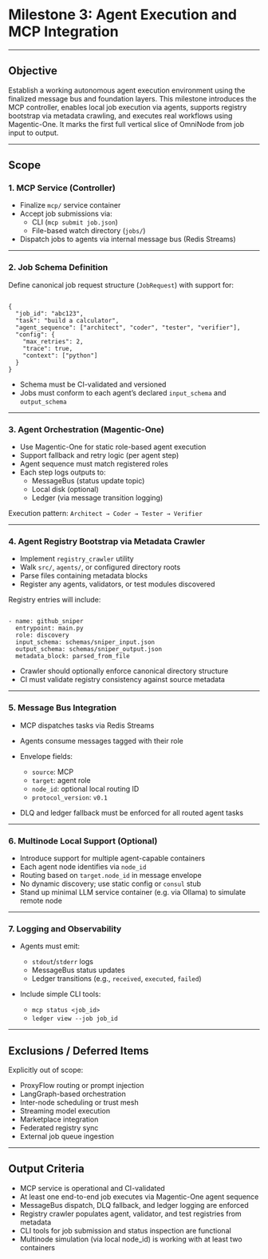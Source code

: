 <!-- === OmniNode:Metadata ===
author: OmniNode Team
copyright: OmniNode.ai
created_at: '2025-05-28T12:40:26.549880'
description: Stamped by ONEX
entrypoint: python://milestone_3_planning.md
hash: e3c524be291affa756998554e1c237ff58f9c890f452f5fbe4b6d322a68a3507
last_modified_at: '2025-05-29T11:50:15.032570+00:00'
lifecycle: active
meta_type: tool
metadata_version: 0.1.0
name: milestone_3_planning.md
namespace: omnibase.milestone_3_planning
owner: OmniNode Team
protocol_version: 0.1.0
runtime_language_hint: python>=3.11
schema_version: 0.1.0
state_contract: state_contract://default
tools: null
uuid: 3d82990f-08d7-48eb-8c67-569ceac0660b
version: 1.0.0

<!-- === /OmniNode:Metadata === -->


# Milestone 3: Agent Execution and MCP Integration

---

## Objective

Establish a working autonomous agent execution environment using the finalized message bus and foundation layers. This milestone introduces the MCP controller, enables local job execution via agents, supports registry bootstrap via metadata crawling, and executes real workflows using Magentic-One. It marks the first full vertical slice of OmniNode from job input to output.

---

## Scope

### 1. MCP Service (Controller)

- Finalize `mcp/` service container
- Accept job submissions via:
  - CLI (`mcp submit job.json`)
  - File-based watch directory (`jobs/`)
- Dispatch jobs to agents via internal message bus (Redis Streams)

---

### 2. Job Schema Definition

Define canonical job request structure (`JobRequest`) with support for:

<pre><code class="json">
{
  "job_id": "abc123",
  "task": "build a calculator",
  "agent_sequence": ["architect", "coder", "tester", "verifier"],
  "config": {
    "max_retries": 2,
    "trace": true,
    "context": ["python"]
  }
}
</code></pre>

- Schema must be CI-validated and versioned
- Jobs must conform to each agent’s declared `input_schema` and `output_schema`

---

### 3. Agent Orchestration (Magentic-One)

- Use Magentic-One for static role-based agent execution
- Support fallback and retry logic (per agent step)
- Agent sequence must match registered roles
- Each step logs outputs to:
  - MessageBus (status update topic)
  - Local disk (optional)
  - Ledger (via message transition logging)

Execution pattern: `Architect → Coder → Tester → Verifier`

---

### 4. Agent Registry Bootstrap via Metadata Crawler

- Implement `registry_crawler` utility
- Walk `src/`, `agents/`, or configured directory roots
- Parse files containing metadata blocks
- Register any agents, validators, or test modules discovered

Registry entries will include:

<pre><code class="yaml">
- name: github_sniper
  entrypoint: main.py
  role: discovery
  input_schema: schemas/sniper_input.json
  output_schema: schemas/sniper_output.json
  metadata_block: parsed_from_file
</code></pre>

- Crawler should optionally enforce canonical directory structure
- CI must validate registry consistency against source metadata

---

### 5. Message Bus Integration

- MCP dispatches tasks via Redis Streams
- Agents consume messages tagged with their role
- Envelope fields:
  - `source`: MCP
  - `target`: agent role
  - `node_id`: optional local routing ID
  - `protocol_version`: `v0.1`

- DLQ and ledger fallback must be enforced for all routed agent tasks

---

### 6. Multinode Local Support (Optional)

- Introduce support for multiple agent-capable containers
- Each agent node identifies via `node_id`
- Routing based on `target.node_id` in message envelope
- No dynamic discovery; use static config or `consul` stub
- Stand up minimal LLM service container (e.g. via Ollama) to simulate remote node

---

### 7. Logging and Observability

- Agents must emit:
  - `stdout`/`stderr` logs
  - MessageBus status updates
  - Ledger transitions (e.g., `received`, `executed`, `failed`)

- Include simple CLI tools:
  - `mcp status <job_id>`
  - `ledger view --job job_id`

---

## Exclusions / Deferred Items

Explicitly out of scope:
- ProxyFlow routing or prompt injection
- LangGraph-based orchestration
- Inter-node scheduling or trust mesh
- Streaming model execution
- Marketplace integration
- Federated registry sync
- External job queue ingestion

---

## Output Criteria

- MCP service is operational and CI-validated
- At least one end-to-end job executes via Magentic-One agent sequence
- MessageBus dispatch, DLQ fallback, and ledger logging are enforced
- Registry crawler populates agent, validator, and test registries from metadata
- CLI tools for job submission and status inspection are functional
- Multinode simulation (via local node_id) is working with at least two containers
